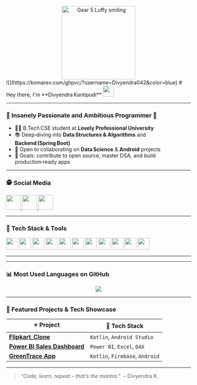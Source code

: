 <!-- =========================================================
  HERO & VISITOR COUNT
========================================================= -->
<div align="center">
  <img src="https://i.pinimg.com/originals/6d/62/1c/6d621c8ed9fd3bce8f0b768cbe1ce80b.gif" alt="Gear 5 Luffy smiling" height="200" /> 
</div>
![](https://komarev.com/ghpvc/?username=Divyendra042&color=blue)
# Hey there, I'm **Divyendra Kantipudi** <img src="https://raw.githubusercontent.com/debdutgoswami/debdutgoswami/master/assets/gifs/Hi.gif" width="30px">

---

### 💫  Insanely Passionate and Ambitious Programmer 🚀

- 👨‍🎓  B.Tech CSE student at **Lovely Professional University**  
- 📚  Deep‑diving into **Data Structures & Algorithms** and **Backend (Spring Boot)**  
- 🤝  Open to collaborating on **Data Science** & **Android** projects  
- 🎯  Goals: contribute to open source, master DSA, and build production‑ready apps  

---

### 🕵 Social Media

<p align="left">
  <a href="https://www.linkedin.com/in/divyendra-kantipudi" target="_blank">
    <img src="https://img.shields.io/static/v1?message=LinkedIn&logo=linkedin&label=&color=0077B5&logoColor=white&style=for-the-badge" height="40">
  </a>
  <a href="mailto:divyendrakantipudi@gmail.com" target="_blank">
    <img src="https://img.shields.io/static/v1?message=Email&logo=gmail&label=&color=D14836&logoColor=white&style=for-the-badge" height="40">
  </a>
  <a href="https://github.com/Divyendra042" target="_blank">
    <img src="https://img.shields.io/static/v1?message=GitHub&logo=github&label=&color=181717&logoColor=white&style=for-the-badge" height="40">
  </a>
</p>

---

### 🚀  Tech Stack & Tools

<p align="left">
  <img src="https://img.shields.io/badge/Java-007396?logo=java&logoColor=white&style=for-the-badge" height="32">
  <img src="https://img.shields.io/badge/Kotlin-0095D5?logo=kotlin&logoColor=white&style=for-the-badge" height="32">
  <img src="https://img.shields.io/badge/Spring Boot-6DB33F?logo=springboot&logoColor=white&style=for-the-badge" height="32">
  <img src="https://img.shields.io/badge/SQL-4479A1?logo=mysql&logoColor=white&style=for-the-badge" height="32">
  <img src="https://img.shields.io/badge/Android-3DDC84?logo=android&logoColor=white&style=for-the-badge" height="32">
  <img src="https://img.shields.io/badge/Tableau-E97627?logo=tableau&logoColor=white&style=for-the-badge" height="32">
  <img src="https://img.shields.io/badge/Excel-217346?logo=microsoft-excel&logoColor=white&style=for-the-badge" height="32">
  <img src="https://img.shields.io/badge/Power BI-F2C811?logo=powerbi&logoColor=black&style=for-the-badge" height="32">
  <img src="https://img.shields.io/badge/Git-F05032?logo=git&logoColor=white&style=for-the-badge" height="32">
  <img src="https://img.shields.io/badge/GitHub-181717?logo=github&logoColor=white&style=for-the-badge" height="32">
  <img src="https://img.shields.io/badge/Linux-FCC624?logo=linux&logoColor=black&style=for-the-badge" height="32">
</p>

---

---

### 📊 Most Used Languages on GitHub

<div align="center">
  <img src="https://github-readme-stats.vercel.app/api/top-langs/?username=Divyendra042&theme=nightowl&hide_border=false&layout=compact" />
</div>

---

### 🚀 Featured Projects & Tech Showcase

| ⭐ Project | 🚀 Tech Stack |
|-----------|---------------|
| [**Flipkart_Clone**](https://github.com/Divyendra042/Flipkart_clone) | `Kotlin`, `Android Studio` |
| [**Power BI Sales Dashboard**](https://github.com/Divyendra042) | `Power BI`, `Excel`, `DAX` |
| [**GreenTrace App**](https://github.com/Divyendra042/greentrace) | `Kotlin`, `Firebase`, `Android` |

---

> *“Code, learn, repeat – that’s the mantra.”*  – Divyendra K.

<!--
GitHub stats, trophies, and contribution graphs intentionally removed per request.
-->
